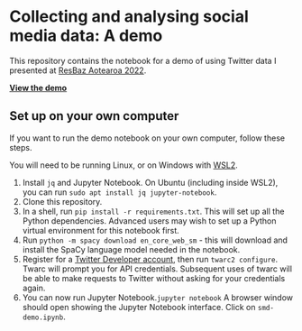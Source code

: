 # Collecting and analysing social media data: A demo
This repository contains the notebook for a demo of using Twitter data I presented at [ResBaz Aotearoa 2022](https://resbaz.auckland.ac.nz).

[**View the demo**](smd-demo.ipynb)

## Set up on your own computer
If you want to run the demo notebook on your own computer, follow these steps.

You will need to be running Linux, or on Windows with [WSL2](https://learn.microsoft.com/en-us/windows/wsl/install).

1. Install `jq` and Jupyter Notebook. On Ubuntu (including inside WSL2), you can run `sudo apt install jq jupyter-notebook`. 
2. Clone this repository.
3. In a shell, run `pip install -r requirements.txt`. This will set up all the Python dependencies. Advanced users may wish to set up a Python virtual environment for this notebook first.
4. Run `python -m spacy download en_core_web_sm` - this will download and install the SpaCy language model needed in the notebook.
5. Register for a [Twitter Developer account](https://developer.twitter.com/), then run `twarc2 configure`. Twarc will prompt you for API credentials. Subsequent uses of twarc will be able to make requests to Twitter without asking for your credentials again.
6. You can now run Jupyter Notebook.`jupyter notebook`
A browser window should open showing the Jupyter Notebook interface. Click on `smd-demo.ipynb`.

